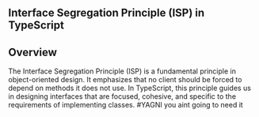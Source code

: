 ## Interface Segregation Principle (ISP) in TypeScript
## Overview
The Interface Segregation Principle (ISP) is a fundamental principle in object-oriented design. It emphasizes that no client should be forced to depend on methods it does not use. In TypeScript, this principle guides us in designing interfaces that are focused, cohesive, and specific to the requirements of implementing classes.
#YAGNI you aint going to need it